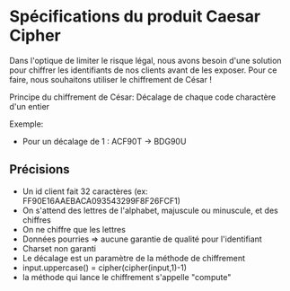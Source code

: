 # Spécifications du produit Caesar Cipher

Dans l'optique de limiter le risque légal, nous avons besoin d'une solution pour chiffrer les identifiants de nos clients avant de les exposer.
Pour ce faire, nous souhaitons utiliser le chiffrement de César ! 

Principe du chiffrement de César: Décalage de chaque code charactère d'un entier 

Exemple: 
- Pour un décalage de 1 : ACF90T -> BDG90U

## Précisions

- Un id client fait 32 caractères (ex: FF90E16AAEBACA093543299F8F26FCF1)
- On s'attend des lettres de l'alphabet, majuscule ou minuscule, et des chiffres
- On ne chiffre que les lettres
- Données pourries => aucune garantie de qualité pour l'identifiant
- Charset non garanti
- Le décalage est un paramètre de la méthode de chiffrement
- input.uppercase() = cipher(cipher(input,1)-1) 
- la méthode qui lance le chiffrement s'appelle "compute"
